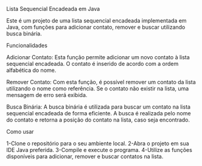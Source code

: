 Lista Sequencial Encadeada em Java

Este é um projeto de uma lista sequencial encadeada implementada em Java, com funções para adicionar contato, remover e buscar utilizando busca binária.

Funcionalidades

Adicionar Contato: Esta função permite adicionar um novo contato à lista sequencial encadeada. O contato é inserido de acordo com a ordem alfabética do nome.

Remover Contato: Com esta função, é possível remover um contato da lista utilizando o nome como referência. Se o contato não existir na lista, uma mensagem de erro será exibida.

Busca Binária: A busca binária é utilizada para buscar um contato na lista sequencial encadeada de forma eficiente. A busca é realizada pelo nome do contato e retorna a posição do contato na lista, caso seja encontrado.

Como usar

1-Clone o repositório para o seu ambiente local.
2-Abra o projeto em sua IDE Java preferida.
3-Compile e execute o programa.
4-Utilize as funções disponíveis para adicionar, remover e buscar contatos na lista.
